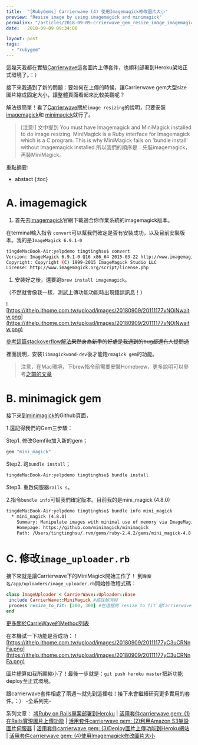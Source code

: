 ```yaml
---
title:  "[RubyGems] Carrierwave (4) 使用Imagemagick修改圖片大小"
preview: "Resize image by using imagemagick and minimagick"
permalink: "/articles/2018-09-09-crrierwave_gem_resize_image_imagemagick_and_minimagick"
date:   2018-09-09 09:34:00

layout: post
tags: 
  - "rubygem"
---
```


這幾天我都在實驗[Carrierwave](https://github.com/carrierwaveuploader)這套圖片上傳套件，也順利部署到Heroku架站正式環境了。：）

接下來我遇到了新的問題：要如何在上傳的時候，讓Carrierwave gem大型size圖片縮成固定大小，讓整體頁面看起來比較美觀呢？

<!-- more -->

解法很簡單！看了[Carrierwave]((https://github.com/carrierwaveuploader/carrierwave#adding-versions))關於`image resizing`的說明，只要安裝[imagemagick](http://cactuslab.com/imagemagick/)和
[minimagick](https://github.com/minimagick/minimagick)就行了。

> [注意!] 文中提到 You must have Imagemagick and MiniMagick installed to do image resizing. MiniMagick is a Ruby interface for Imagemagick which is a C program. This is why MiniMagick fails on 'bundle install' without Imagemagick installed.所以我們的順序是：先裝imagemagick，再裝MiniMagick。

重點摘要:
* abstact
{:toc}

# A. imagemagick

1. 首先去[imagemagick](http://cactuslab.com/imagemagick/)官網下載適合你作業系統的imagemagick版本。

在terminal輸入指令 `convert`可以幫我們確定是否有安裝成功，以及目前安裝版本。我的是`ImageMagick 6.9.1-0`

```bash
tingdeMacBook-Air:yelpdemo tingtinghsu$ convert
Version: ImageMagick 6.9.1-0 Q16 x86_64 2015-03-22 http://www.imagemagick.org
Copyright: Copyright (C) 1999-2015 ImageMagick Studio LLC
License: http://www.imagemagick.org/script/license.php
```

1. 安裝好之後，還要跑`brew install imagemagick`。

（不然就會像我一樣，測試上傳功能功能時出現錯誤訊息！）
  
![https://ithelp.ithome.com.tw/upload/images/20180909/20111177vNOiNwaitw.png](https://ithelp.ithome.com.tw/upload/images/20180909/20111177vNOiNwaitw.png)

[參考這篇stackoverflow解法](https://stackoverflow.com/questions/31193495/error-original-error-imagemagick-graphicsmagick-is-not-installed)~~果然身為新手的好處是我遇到的bug都還有人提問過~~

裡面說明，安裝`libmagickwand-dev`後才能跑`rmagick gem`的功能。

> 注意，在Mac環境，下brew指令前需要安裝Homebrew，更多說明可以參考[之前的文章](https://ithelp.ithome.com.tw/articles/10199014)

# B. minimagick gem

接下來到[minimagick](https://github.com/minimagick/minimagick)的Github頁面，

1.還記得我們的Gem三步驟：

Step1. 修改Gemfile加入新的gem；

```ruby
gem "mini_magick"
```

Step2. 跑`bundle install`；

```bash
tingdeMacBook-Air:yelpdemo tingtinghsu$ bundle install
```

Step3. 重啟伺服器`rails s`。

2.指令`bundle info`可幫我們確定版本。目前我的是mini_magick (4.8.0)

```bash
tingdeMacBook-Air:yelpdemo tingtinghsu$ bundle info mini_magick
  * mini_magick (4.8.0)
    Summary: Manipulate images with minimal use of memory via ImageMagick / GraphicsMagick
    Homepage: https://github.com/minimagick/minimagick
    Path: /Users/tingtinghsu/.rvm/gems/ruby-2.4.2/gems/mini_magick-4.8.0
```

# C. 修改`image_uploader.rb`

接下來就是讓Carrierwave下的MiniMagick開始工作了！
到`專案名/app/uploaders/image_uploader.rb`開始修改程式碼：

```ruby
class ImageUploader < CarrierWave::Uploader::Base
 include CarrierWave::MiniMagick #將註解消掉
 process resize_to_fit: [200, 300] #在這裡的`resize_to_fit`是Carrierwave的其中一個方法
end
```

[更多關於CarrieWave的Method列表](https://www.rubydoc.info/github/jnicklas/carrierwave/CarrierWave%2FMiniMagick:resize_to_fit)

在本機試一下功能是否成功：
![https://ithelp.ithome.com.tw/upload/images/20180909/20111177yC3uCRNnFa.png](https://ithelp.ithome.com.tw/upload/images/20180909/20111177yC3uCRNnFa.png)

圖片總算如我所願縮小了！最後一步就是：`git push heroku master`把新功能deploy至正式環境。

跟carrierwave套件相處了兩週～就先到這裡啦！接下來會繼續研究更多實用的套件。：）
-全系列完-

系列文章：
[將Ruby on Rails專案部署到Heroku](https://ithelp.ithome.com.tw/articles/10199014) |
[活用套件carrierwave gem: (1)在Rails實現圖片上傳功能](https://ithelp.ithome.com.tw/articles/10199035) |
[活用套件carrierwave gem: (2)利用Amazon S3架設圖片伺服器](https://ithelp.ithome.com.tw/articles/10199103) |
[活用套件carrierwave gem: (3)Deploy圖片上傳功能到Heroku網站](https://ithelp.ithome.com.tw/articles/10199035) |
[活用套件carrierwave gem: (4)使用Imagemagick修改圖片大小](https://ithelp.ithome.com.tw/articles/10199131)
